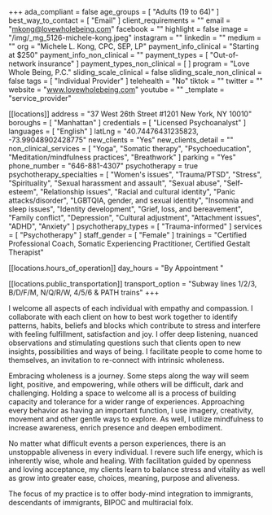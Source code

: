 +++
ada_compliant = false
age_groups = [ "Adults (19 to 64)" ]
best_way_to_contact = [ "Email" ]
client_requirements = ""
email = "mkong@lovewholebeing.com"
facebook = ""
highlight = false
image = "/img/_mg_5126-michele-kong.jpeg"
instagram = ""
linkedin = ""
medium = ""
org = "Michele L. Kong, CPC, SEP, LP"
payment_info_clinical = "Starting at $250"
payment_info_non_clinical = ""
payment_types = [ "Out-of-network insurance" ]
payment_types_non_clinical = [ ]
program = "Love Whole Being, P.C."
sliding_scale_clinical = false
sliding_scale_non_clinical = false
tags = [ "Individual Provider" ]
telehealth = "No"
tiktok = ""
twitter = ""
website = "www.lovewholebeing.com"
youtube = ""
_template = "service_provider"

[[locations]]
address = "37 West 26th Street #1201 New York, NY 10010"
boroughs = [ "Manhattan" ]
credentials = [ "Licensed Psychoanalyst" ]
languages = [ "English" ]
latLng = "40.74476431235823, -73.99048902428775"
new_clients = "Yes"
new_clients_detail = ""
non_clinical_services = [
  "Yoga",
  "Somatic therapy",
  "Psychoeducation",
  "Meditation/mindfulness practices",
  "Breathwork"
]
parking = "Yes"
phone_number = "646-881-4307"
psychotherapy = true
psychotherapy_specialties = [
  "Women's issues",
  "Trauma/PTSD",
  "Stress",
  "Spirituality",
  "Sexual harassment and assault",
  "Sexual abuse",
  "Self-esteem",
  "Relationship issues",
  "Racial and cultural identity",
  "Panic attacks/disorder",
  "LGBTQIA, gender, and sexual identity",
  "Insomnia and sleep issues",
  "Identity development",
  "Grief, loss, and bereavement",
  "Family conflict",
  "Depression",
  "Cultural adjustment",
  "Attachment issues",
  "ADHD",
  "Anxiety"
]
psychotherapy_types = [ "Trauma-informed" ]
services = [ "Psychotherapy" ]
staff_gender = [ "Female" ]
trainings = "Certified Professional Coach, Somatic Experiencing Practitioner, Certified Gestalt Therapist"

  [[locations.hours_of_operation]]
  day_hours = "By Appointment "

  [[locations.public_transportation]]
  transport_option = "Subway lines 1/2/3, B/D/F/M, N/Q/R/W, 4/5/6 & PATH trains"
+++

I welcome all aspects of each individual with empathy and compassion. I collaborate with each client on how to best work together to identify patterns, habits, beliefs and blocks which contribute to stress and interfere with feeling fulfillment, satisfaction and joy. I offer deep listening, nuanced observations and stimulating questions such that clients open to new insights, possibilities and ways of being. I facilitate people to come home to themselves, an invitation to re-connect with intrinsic wholeness.  
  
Embracing wholeness is a journey. Some steps along the way will seem light, positive, and empowering, while others will be difficult, dark and challenging. Holding a space to welcome all is a process of building capacity and tolerance for a wider range of experiences. Approaching every behavior as having an important function, I use imagery, creativity, movement and other gentle ways to explore. As well, I utilize mindfulness to increase awareness, enrich presence and deepen embodiment.   
  
No matter what difficult events a person experiences, there is an unstoppable aliveness in every individual. I revere such life energy, which is inherently wise, whole and healing. With facilitation guided by openness and loving acceptance, my clients learn to balance stress and vitality as well as grow into greater ease, choices, meaning, purpose and aliveness.   
  
The focus of my practice is to offer body-mind integration to immigrants, descendants of immigrants, BIPOC and multiracial folx.
